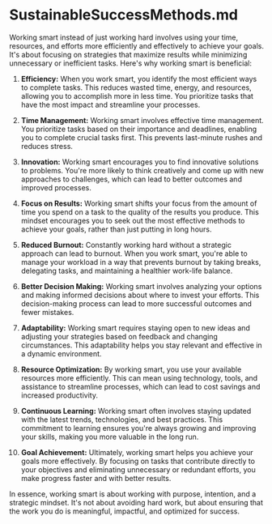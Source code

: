 # SustainableSuccessMethods.md

Working smart instead of just working hard involves using your time, resources, and efforts more efficiently and effectively to achieve your goals. It's about focusing on strategies that maximize results while minimizing unnecessary or inefficient tasks. Here's why working smart is beneficial:

1. **Efficiency:** When you work smart, you identify the most efficient ways to complete tasks. This reduces wasted time, energy, and resources, allowing you to accomplish more in less time. You prioritize tasks that have the most impact and streamline your processes.

2. **Time Management:** Working smart involves effective time management. You prioritize tasks based on their importance and deadlines, enabling you to complete crucial tasks first. This prevents last-minute rushes and reduces stress.

3. **Innovation:** Working smart encourages you to find innovative solutions to problems. You're more likely to think creatively and come up with new approaches to challenges, which can lead to better outcomes and improved processes.

4. **Focus on Results:** Working smart shifts your focus from the amount of time you spend on a task to the quality of the results you produce. This mindset encourages you to seek out the most effective methods to achieve your goals, rather than just putting in long hours.

5. **Reduced Burnout:** Constantly working hard without a strategic approach can lead to burnout. When you work smart, you're able to manage your workload in a way that prevents burnout by taking breaks, delegating tasks, and maintaining a healthier work-life balance.

6. **Better Decision Making:** Working smart involves analyzing your options and making informed decisions about where to invest your efforts. This decision-making process can lead to more successful outcomes and fewer mistakes.

7. **Adaptability:** Working smart requires staying open to new ideas and adjusting your strategies based on feedback and changing circumstances. This adaptability helps you stay relevant and effective in a dynamic environment.

8. **Resource Optimization:** By working smart, you use your available resources more efficiently. This can mean using technology, tools, and assistance to streamline processes, which can lead to cost savings and increased productivity.

9. **Continuous Learning:** Working smart often involves staying updated with the latest trends, technologies, and best practices. This commitment to learning ensures you're always growing and improving your skills, making you more valuable in the long run.

10. **Goal Achievement:** Ultimately, working smart helps you achieve your goals more effectively. By focusing on tasks that contribute directly to your objectives and eliminating unnecessary or redundant efforts, you make progress faster and with better results.

In essence, working smart is about working with purpose, intention, and a strategic mindset. It's not about avoiding hard work, but about ensuring that the work you do is meaningful, impactful, and optimized for success.
